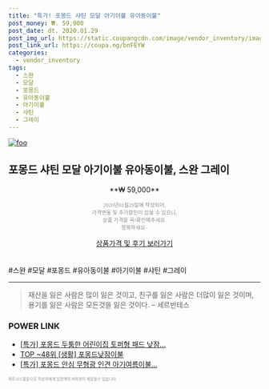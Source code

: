```yaml
--- 
title: "특가! 포몽드 샤틴 모달 아기이불 유아동이불" 
post_money: ₩. 59,000 
post_date: dt. 2020.01.29 
post_img_url: https://static.coupangcdn.com/image/vendor_inventory/images/2018/12/04/14/4/770b79ba-7249-4044-b7f2-83528befd982.jpg 
post_link_url: https://coupa.ng/bnFEYW 
categories: 
  - vendor_inventory 
tags: 
  - 스완 
  - 모달 
  - 포몽드 
  - 유아동이불 
  - 아기이불 
  - 샤틴 
  - 그레이 
--- 
```

[![foo](https://static.coupangcdn.com/image/vendor_inventory/images/2018/12/04/14/4/770b79ba-7249-4044-b7f2-83528befd982.jpg)](https://coupa.ng/bnFEYW) 

## 포몽드 샤틴 모달 아기이불 유아동이불, 스완 그레이 
<p style="text-align: center;">**₩ 59,000**</p> 
<p style="text-align: center;"><span style="color: #898c8f; font-family: Georgia,Times,serif; font-size: 0.75em;">2020년01월29일에 작성되어, <br>가격변동 및 추가할인이 있을 수 있으니,<br> 상품 가격을 꼭!확인해주세요.<br>행복하세요~</span> 
</p>	 
<div markdown="0" style="text-align: center;"><a href="https://coupa.ng/bnFEYW" class="btn btn--success">상품가격 및 후기 보러가기</a></div> 
<br><br> 
  #스완 #모달 #포몽드 #유아동이불 #아기이불 #샤틴 #그레이 
<hr> 

> 재산을 잃은 사람은 많이 잃은 것이고, 친구를 잃은 사람은 더많이 잃은 것이며, 용기를 잃은 사람은 모든것을 잃은 것이다. – 세르반테스 


### POWER LINK

* <a href="https://blog.naver.com/santokki14/221790330147" target="_blank">[특가] 포몽드 두툼한 어린이집 토퍼형 패드 낮잠...</a>
* <a href="https://blog.naver.com/an0733/221789198010" target="_blank"> TOP ~48위 [생활] 포몽드낮잠이불</a>
* <a href="https://blog.naver.com/sakai111/221790558724" target="_blank">[특가] 포몽드 안심 무형광 인견 아기여름이불...</a>

<span style="color: #898c8f; font-family: Georgia,Times,serif; font-size: 0.55em;">파트너스활동으로 작성자에게 일정액의 커미션이 제공될수 있습니다.</span> 
